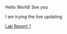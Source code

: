 Hello World!
*See you*

I am trying the live updating

[Lab Report 1](https://github.com/JasonDai1219/cse15l-lab-reports/blob/main/lab-report-1-week-0.md)
